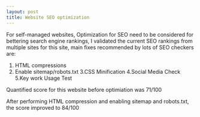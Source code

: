 ```yaml
---
layout: post
title: Website SEO optimization
---
```


For self-managed websites, Optimization for SEO need to be considered for bettering search engine rankings, I validated the current SEO rankings from multiple sites for this site, main fixes recommended by lots of SEO checkers are:
  1. HTML compressions 
  2. Enable sitemap/robots.txt
  3.CSS Minification 
  4.Social Media Check
  5.Key work Usage Test
  
  
Quantified score for this website before optimiation was 71/100


After performing HTML compression and enabling sitemap and robots.txt, the score improved to 84/100


 
